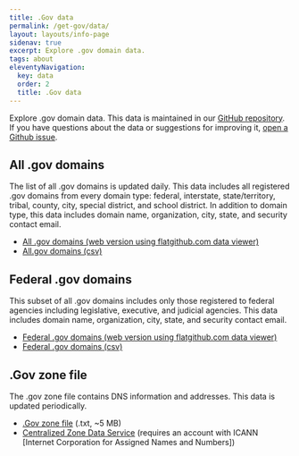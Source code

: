 ```yaml
---
title: .Gov data
permalink: /get-gov/data/
layout: layouts/info-page
sidenav: true
excerpt: Explore .gov domain data.
tags: about
eleventyNavigation:
  key: data
  order: 2
  title: .Gov data
---
```

  

Explore .gov domain data. This data is maintained in our [GitHub repository](https://github.com/cisagov/dotgov-data/). If you have questions about the data or suggestions for improving it, [open a Github issue](https://github.com/cisagov/dotgov-data/issues).

## All .gov domains

The list of all .gov domains is updated daily. This data includes all registered .gov domains from every domain type: federal, interstate, state/territory, tribal, county, city, special district, and school district. In addition to domain type, this data includes domain name, organization, city, state, and security contact email.

- [All .gov domains (web version using flatgithub.com data viewer)](https://flatgithub.com/cisagov/dotgov-data/blob/main/?filename=current-full.csv&sha=1ff6d20fc170a2b9d9b0e78cab32dc16aeed50a2)
- [All.gov domains (csv)](https://raw.githubusercontent.com/cisagov/dotgov-data/main/current-full.csv)

## Federal .gov domains

This subset of all .gov domains includes only those registered to federal agencies including legislative, executive, and judicial agencies. This data includes domain name, organization, city, state, and security contact email.

- [Federal .gov domains (web version using flatgithub.com data viewer)](https://flatgithub.com/cisagov/dotgov-data/blob/main/?filename=current-federal.csv)
- [Federal .gov domains (csv)](https://raw.githubusercontent.com/cisagov/dotgov-data/main/current-federal.csv)

## .Gov zone file

The .gov zone file contains DNS information and addresses. This data is updated periodically.

- [.Gov zone file](https://raw.githubusercontent.com/cisagov/dotgov-data/main/gov.txt) (.txt, ~5 MB)
- [Centralized Zone Data Service](https://czds.icann.org/home) (requires an account with ICANN [Internet Corporation for Assigned Names and Numbers])
